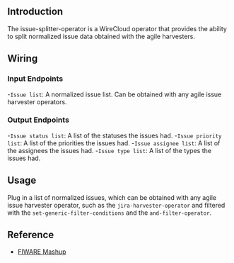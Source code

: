 ## Introduction

The issue-splitter-operator is a WireCloud operator that provides the ability to split normalized issue data obtained with the agile harvesters.

## Wiring

### Input Endpoints

-`Issue list`: A normalized issue list. Can be obtained with any agile issue harvester operators.

### Output Endpoints

-`Issue status list`: A list of the statuses the issues had.
-`Issue priority list`: A list of the priorities the issues had.
-`Issue assignee list`: A list of the assignees the issues had.
-`Issue type list`: A list of the types the issues had.

## Usage

Plug in a list of normalized issues, which can be obtained with any agile issue harvester operator, such as the `jira-harvester-operator` and filtered with the `set-generic-filter-conditions` and the `and-filter-operator`.

## Reference

- [FIWARE Mashup](https://mashup.lab.fiware.org/)
